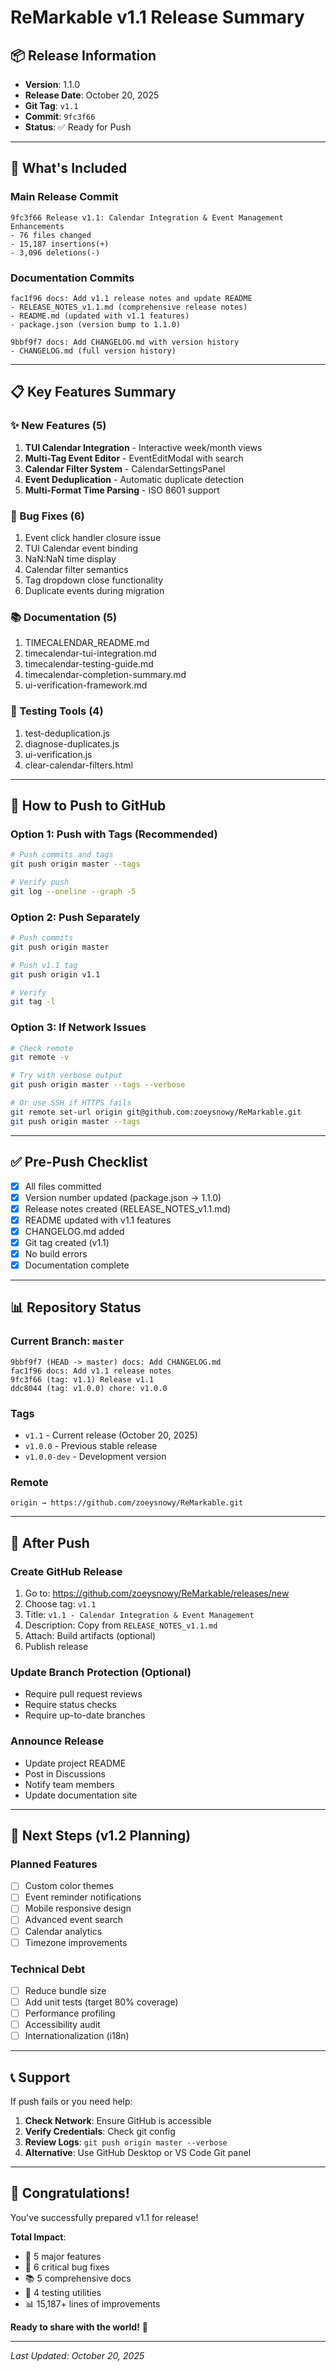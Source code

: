 # ReMarkable v1.1 Release Summary

## 📦 Release Information

- **Version**: 1.1.0
- **Release Date**: October 20, 2025
- **Git Tag**: `v1.1`
- **Commit**: `9fc3f66`
- **Status**: ✅ Ready for Push

---

## 🎯 What's Included

### Main Release Commit
```
9fc3f66 Release v1.1: Calendar Integration & Event Management Enhancements
- 76 files changed
- 15,187 insertions(+)
- 3,096 deletions(-)
```

### Documentation Commits
```
fac1f96 docs: Add v1.1 release notes and update README
- RELEASE_NOTES_v1.1.md (comprehensive release notes)
- README.md (updated with v1.1 features)
- package.json (version bump to 1.1.0)

9bbf9f7 docs: Add CHANGELOG.md with version history
- CHANGELOG.md (full version history)
```

---

## 📋 Key Features Summary

### ✨ New Features (5)
1. **TUI Calendar Integration** - Interactive week/month views
2. **Multi-Tag Event Editor** - EventEditModal with search
3. **Calendar Filter System** - CalendarSettingsPanel
4. **Event Deduplication** - Automatic duplicate detection
5. **Multi-Format Time Parsing** - ISO 8601 support

### 🐛 Bug Fixes (6)
1. Event click handler closure issue
2. TUI Calendar event binding
3. NaN:NaN time display
4. Calendar filter semantics
5. Tag dropdown close functionality
6. Duplicate events during migration

### 📚 Documentation (5)
1. TIMECALENDAR_README.md
2. timecalendar-tui-integration.md
3. timecalendar-testing-guide.md
4. timecalendar-completion-summary.md
5. ui-verification-framework.md

### 🧪 Testing Tools (4)
1. test-deduplication.js
2. diagnose-duplicates.js
3. ui-verification.js
4. clear-calendar-filters.html

---

## 🚀 How to Push to GitHub

### Option 1: Push with Tags (Recommended)
```bash
# Push commits and tags
git push origin master --tags

# Verify push
git log --oneline --graph -5
```

### Option 2: Push Separately
```bash
# Push commits
git push origin master

# Push v1.1 tag
git push origin v1.1

# Verify
git tag -l
```

### Option 3: If Network Issues
```bash
# Check remote
git remote -v

# Try with verbose output
git push origin master --tags --verbose

# Or use SSH if HTTPS fails
git remote set-url origin git@github.com:zoeysnowy/ReMarkable.git
git push origin master --tags
```

---

## ✅ Pre-Push Checklist

- [x] All files committed
- [x] Version number updated (package.json → 1.1.0)
- [x] Release notes created (RELEASE_NOTES_v1.1.md)
- [x] README updated with v1.1 features
- [x] CHANGELOG.md added
- [x] Git tag created (v1.1)
- [x] No build errors
- [x] Documentation complete

---

## 📊 Repository Status

### Current Branch: `master`
```
9bbf9f7 (HEAD -> master) docs: Add CHANGELOG.md
fac1f96 docs: Add v1.1 release notes
9fc3f66 (tag: v1.1) Release v1.1
ddc8044 (tag: v1.0.0) chore: v1.0.0
```

### Tags
- `v1.1` - Current release (October 20, 2025)
- `v1.0.0` - Previous stable release
- `v1.0.0-dev` - Development version

### Remote
```
origin → https://github.com/zoeysnowy/ReMarkable.git
```

---

## 🎉 After Push

### Create GitHub Release
1. Go to: https://github.com/zoeysnowy/ReMarkable/releases/new
2. Choose tag: `v1.1`
3. Title: `v1.1 - Calendar Integration & Event Management`
4. Description: Copy from `RELEASE_NOTES_v1.1.md`
5. Attach: Build artifacts (optional)
6. Publish release

### Update Branch Protection (Optional)
- Require pull request reviews
- Require status checks
- Require up-to-date branches

### Announce Release
- Update project README
- Post in Discussions
- Notify team members
- Update documentation site

---

## 🔮 Next Steps (v1.2 Planning)

### Planned Features
- [ ] Custom color themes
- [ ] Event reminder notifications
- [ ] Mobile responsive design
- [ ] Advanced event search
- [ ] Calendar analytics
- [ ] Timezone improvements

### Technical Debt
- [ ] Reduce bundle size
- [ ] Add unit tests (target 80% coverage)
- [ ] Performance profiling
- [ ] Accessibility audit
- [ ] Internationalization (i18n)

---

## 📞 Support

If push fails or you need help:

1. **Check Network**: Ensure GitHub is accessible
2. **Verify Credentials**: Check git config
3. **Review Logs**: `git push origin master --verbose`
4. **Alternative**: Use GitHub Desktop or VS Code Git panel

---

## 🎊 Congratulations!

You've successfully prepared v1.1 for release!

**Total Impact**:
- 🎯 5 major features
- 🐛 6 critical bug fixes
- 📚 5 comprehensive docs
- 🧪 4 testing utilities
- 📊 15,187+ lines of improvements

**Ready to share with the world!** 🚀

---

*Last Updated: October 20, 2025*
